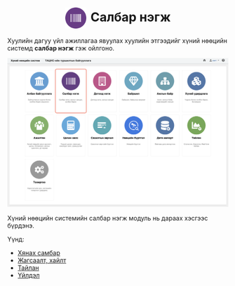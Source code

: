 
<h1 align="center"><img src="../assets/images/modules/business_units.svg" style="width: 48px;vertical-align: middle;padding-right: 10px;"/>Салбар нэгж</h1>

Хуулийн дагуу үйл ажиллагаа явуулах хуулийн этгээдийг хүний нөөцийн системд  **салбар нэгж** гэж ойлгоно. 
<br>

![](../assets/images/modules/business_units/home.png)

Хүний нөөцийн системийн салбар нэгж модуль нь дараах хэсгээс бүрдэнэ.

Үүнд:

- [Хянах самбар](business_units/dashboard.md)
- [Жагсаалт, хайлт](business_units/list.md)
- [Тайлан](business_units/report.md)
- [Үйлдэл](business_units/action.md)